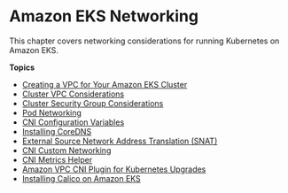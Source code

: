 # Amazon EKS Networking<a name="eks-networking"></a>

This chapter covers networking considerations for running Kubernetes on Amazon EKS\.

**Topics**
+ [Creating a VPC for Your Amazon EKS Cluster](create-public-private-vpc.md)
+ [Cluster VPC Considerations](network_reqs.md)
+ [Cluster Security Group Considerations](sec-group-reqs.md)
+ [Pod Networking](pod-networking.md)
+ [CNI Configuration Variables](cni-env-vars.md)
+ [Installing CoreDNS](coredns.md)
+ [External Source Network Address Translation \(SNAT\)](external-snat.md)
+ [CNI Custom Networking](cni-custom-network.md)
+ [CNI Metrics Helper](cni-metrics-helper.md)
+ [Amazon VPC CNI Plugin for Kubernetes Upgrades](cni-upgrades.md)
+ [Installing Calico on Amazon EKS](calico.md)